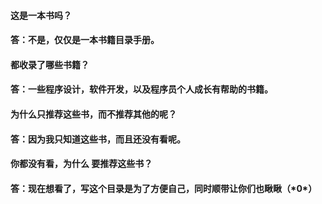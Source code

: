 #### 这是一本书吗？

#### 答：不是，仅仅是一本书籍目录手册。

#### 都收录了哪些书籍？

#### 答：一些程序设计，软件开发，以及程序员个人成长有帮助的书籍。

#### 为什么只推荐这些书，而不推荐其他的呢？

#### 答：因为我只知道这些书，而且还没有看呢。

#### 你都没有看，为什么 要推荐这些书？

#### 答：现在想看了，写这个目录是为了方便自己，同时顺带让你们也瞅瞅（\*0\*）

### 



